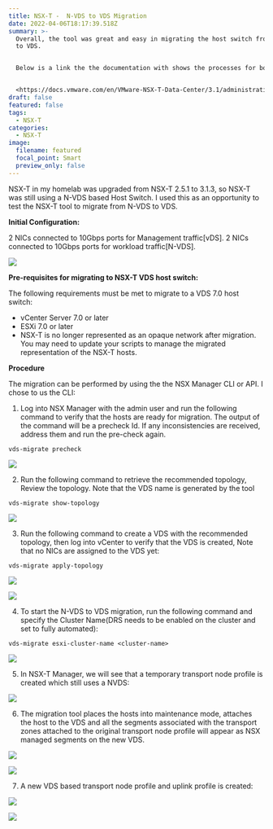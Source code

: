 ```yaml
---
title: NSX-T -  N-VDS to VDS Migration
date: 2022-04-06T18:17:39.518Z
summary: >-
  Overall, the tool was great and easy in migrating the host switch from N-VDS
  to VDS. 


  Below is a link the the documentation with shows the processes for both the NSX CLI and API options:


  <https://docs.vmware.com/en/VMware-NSX-T-Data-Center/3.1/administration/GUID-1039A36F-F55E-4A0A-B6C6-2C383F4A716D.html>
draft: false
featured: false
tags:
  - NSX-T
categories:
  - NSX-T
image:
  filename: featured
  focal_point: Smart
  preview_only: false
---
```

NSX-T in my homelab was upgraded from NSX-T 2.5.1 to 3.1.3, so NSX-T was still using a N-VDS based Host Switch. I used this as an opportunity to test the NSX-T tool to migrate from  N-VDS to VDS.

**Initial Configuration:**

2 NICs connected to 10Gbps ports for Management traffic\[vDS].
2 NICs connected to 10Gbps ports for workload traffic\[N-VDS].



![](initial-config.png)

**Pre-requisites for migrating to NSX-T VDS host switch:**

The following requirements must be met to migrate to a VDS 7.0 host switch:

* vCenter Server 7.0 or later
* ESXi 7.0 or later
* NSX-T is no longer represented as an opaque network after migration. You may need to update your scripts to manage the migrated representation of the NSX-T hosts.

**Procedure**

The migration can be performed by using the the NSX Manager CLI or API. I chose to us the CLI:

1. Log into NSX Manager with the admin user and run the following command to verify that the hosts are ready for migration. The output of the command will be a precheck Id. If any inconsistencies are received, address them and run the pre-check again.

```shell
vds-migrate precheck
```

![](precheck.png)

2. Run the following command to retrieve the recommended topology, Review the topology. Note that the VDS name is generated by the tool

```
vds-migrate show-topology
```

![](topology.png)



3. Run the following command to create a VDS with the recommended topology, then log into vCenter to verify that the VDS is created, Note that no NICs are assigned to the VDS yet:

```
vds-migrate apply-topology
```

![](apply.png)





![](apply2.png)



4. To start the N-VDS to VDS migration, run the following command and specify the Cluster Name(DRS needs to be enabled on the cluster and set to fully automated):

```
vds-migrate esxi-cluster-name <cluster-name>
```

![](migrate.png)

5. In NSX-T Manager, we will see that a temporary transport node profile is created which still uses a NVDS:

![](tnp.png)

6. The migration tool places the hosts into maintenance mode, attaches the host to the VDS and all the segments associated with the transport zones attached to the original transport node profile will appear as NSX managed segments on the new VDS.

![](maintence.png)

![](attachedvds.png)



7. A new VDS based transport node profile and uplink profile is created:

![](newtnp.png)

![](newup.png)